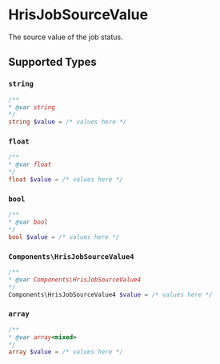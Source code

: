 # HrisJobSourceValue

The source value of the job status.


## Supported Types

### `string`

```php
/**
* @var string
*/
string $value = /* values here */
```

### `float`

```php
/**
* @var float
*/
float $value = /* values here */
```

### `bool`

```php
/**
* @var bool
*/
bool $value = /* values here */
```

### `Components\HrisJobSourceValue4`

```php
/**
* @var Components\HrisJobSourceValue4
*/
Components\HrisJobSourceValue4 $value = /* values here */
```

### `array`

```php
/**
* @var array<mixed>
*/
array $value = /* values here */
```

